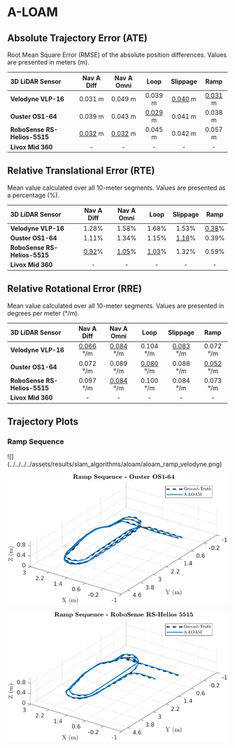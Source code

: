# A-LOAM

## Absolute Trajectory Error (ATE)

Root Mean Square Error (RMSE) of the absolute position differences. Values are presented in meters (m).

| 3D LiDAR Sensor              | Nav A Diff     | Nav A Omni     | Loop           | Slippage       | Ramp           |
| :--------------------------- | :------------: | :------------: | :------------: | :------------: | :------------: |
| **Velodyne VLP-16**          | 0.031 m        | 0.049 m        | 0.039 m        | <u>0.040</u> m | <u>0.031</u> m |
| **Ouster OS1-64**            | 0.039 m        | 0.043 m        | <u>0.029</u> m | 0.041 m        | 0.038 m        |
| **RoboSense RS-Helios-5515** | <u>0.032</u> m | <u>0.032</u> m | 0.045 m        | 0.042 m        | 0.057 m        |
| **Livox Mid 360**            | -              | -              | -              | -              | -              |

## Relative Translational Error (RTE)

Mean value calculated over all 10-meter segments. Values are presented as a percentage (%).

| 3D LiDAR Sensor              | Nav A Diff   | Nav A Omni   | Loop         | Slippage     | Ramp         |
| :--------------------------- | :----------: | :----------: | :----------: | :----------: | :----------: |
| **Velodyne VLP-16**          | 1.28%        | 1.58%        | 1.68%        | 1.53%        | <u>0.38</u>% |
| **Ouster OS1-64**            | 1.11%        | 1.34%        | 1.15%        | <u>1.18</u>% | 0.39%        |
| **RoboSense RS-Helios-5515** | <u>0.92</u>% | <u>1.05</u>% | <u>1.03</u>% | 1.32%        | 0.59%        |
| **Livox Mid 360**            | -            | -            | -            | -            | -            |

## Relative Rotational Error (RRE)

Mean value calculated over all 10-meter segments. Values are presented in degrees per meter (°/m).

| 3D LiDAR Sensor              | Nav A Diff       | Nav A Omni       | Loop             | Slippage         | Ramp             |
| :--------------------------- | :--------------: | :--------------: | :--------------: | :--------------: | :--------------: |
| **Velodyne VLP-16**          | <u>0.066</u> °/m | <u>0.084</u> °/m | 0.104 °/m        | <u>0.083</u> °/m | 0.072 °/m        |
| **Ouster OS1-64**            | 0.072 °/m        | 0.089 °/m        | <u>0.080</u> °/m | 0.088 °/m        | <u>0.052</u> °/m |
| **RoboSense RS-Helios-5515** | 0.097 °/m        | <u>0.084</u> °/m | 0.100 °/m        | 0.084 °/m        | 0.073 °/m        |
| **Livox Mid 360**            | -                | -                | -                | -                | -                |

## Trajectory Plots

### Ramp Sequence 
<div class="grid" markdown>
![](../../../../assets/results/slam_algorithms/aloam/aloam_ramp_velodyne.png)

![](../../../../assets/results/slam_algorithms/aloam/aloam_ramp_ouster.png)

![](../../../../assets/results/slam_algorithms/aloam/aloam_ramp_robosense.png)
</div>